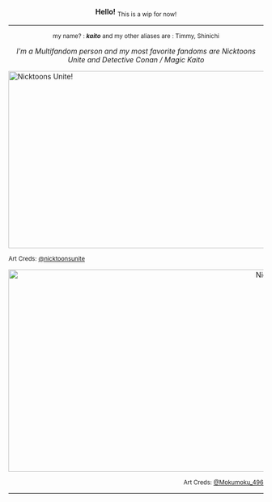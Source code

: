 <div align="center">

**Hello!**   <sub>This is a wip for now!</sub>
</div>

---
<div align="center">

<sub>my name? : ***kaito*** and my other aliases are : Timmy, Shinichi </sub>

*I'm a Multifandom person and my most favorite fandoms are Nicktoons Unite and Detective Conan / Magic Kaito*
</div>

<div align="left">

<img src="https://64.media.tumblr.com/794b7b80a5613f796d98f341c7a410b4/9c32bb4396d641e1-6c/s2048x3072/c55225795676a4d0ffcd6d84c38dfd0defffffc3.png" alt="Nicktoons Unite!" width="600" height="350">

<sub>Art Creds: [@nicktoonsunite](https://nicktoonsunite.tumblr.com/) </sub>
</div>

<div align="right">

<img src="https://i.pinimg.com/564x/92/61/cd/9261cd316accc8a09b93da7059a32f56.jpg" alt="Nicktoons Unite!" width="600" height="400">

<sub>Art Creds: [@Mokumoku_496](https://x.com/mokumoku_496?lang=ar)
</div>

---
